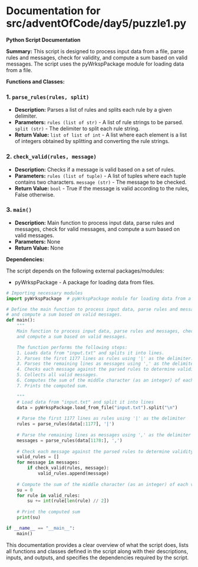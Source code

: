 # Documentation for src/adventOfCode/day5/puzzle1.py

**Python Script Documentation**

**Summary:**
This script is designed to process input data from a file, parse rules and messages, check for validity, and compute a sum based on valid messages. The script uses the pyWrkspPackage module for loading data from a file.

**Functions and Classes:**

### 1. `parse_rules(rules, split)`

*   **Description:** Parses a list of rules and splits each rule by a given delimiter.
*   **Parameters:** `rules (list of str)` - A list of rule strings to be parsed. `split (str)` - The delimiter to split each rule string.
*   **Return Value:** `list of list of int` - A list where each element is a list of integers obtained by splitting and converting the rule strings.

### 2. `check_valid(rules, message)`

*   **Description:** Checks if a message is valid based on a set of rules.
*   **Parameters:** `rules (list of tuple)` - A list of tuples where each tuple contains two characters. `message (str)` - The message to be checked.
*   **Return Value:** `bool` - True if the message is valid according to the rules, False otherwise.

### 3. `main()`

*   **Description:** Main function to process input data, parse rules and messages, check for valid messages, 
    and compute a sum based on valid messages.
*   **Parameters:** None
*   **Return Value:** None

**Dependencies:**

The script depends on the following external packages/modules:

*   pyWrkspPackage - A package for loading data from files.

```python
# Importing necessary modules
import pyWrkspPackage  # pyWrkspPackage module for loading data from a file

# Define the main function to process input data, parse rules and messages, check for valid messages,
# and compute a sum based on valid messages.
def main():
    """
    Main function to process input data, parse rules and messages, check for valid messages, 
    and compute a sum based on valid messages.

    The function performs the following steps:
    1. Loads data from "input.txt" and splits it into lines.
    2. Parses the first 1177 lines as rules using '|' as the delimiter.
    3. Parses the remaining lines as messages using ',' as the delimiter.
    4. Checks each message against the parsed rules to determine validity.
    5. Collects all valid messages.
    6. Computes the sum of the middle character (as an integer) of each valid message.
    7. Prints the computed sum.

    """
    # Load data from "input.txt" and split it into lines
    data = pyWrkspPackage.load_from_file("input.txt").split("\n")
    
    # Parse the first 1177 lines as rules using '|' as the delimiter
    rules = parse_rules(data[:1177], '|')
    
    # Parse the remaining lines as messages using ',' as the delimiter
    messages = parse_rules(data[1178:], ',')
    
    # Check each message against the parsed rules to determine validity
    valid_rules = []
    for message in messages:
        if check_valid(rules, message):
            valid_rules.append(message)
    
    # Compute the sum of the middle character (as an integer) of each valid message
    su = 0
    for rule in valid_rules:
        su += int(rule[len(rule) // 2])
    
    # Print the computed sum
    print(su)

if __name__ == "__main__":
    main()
```

This documentation provides a clear overview of what the script does, lists all functions and classes defined in the script along with their descriptions, inputs, and outputs, and specifies the dependencies required by the script.